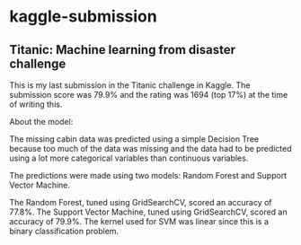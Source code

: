 # kaggle-submission
## Titanic: Machine learning from disaster challenge


This is my last submission in the Titanic challenge in Kaggle. The submission score was 79.9% and the rating was 1694 (top 17%) at the time of writing this.

About the model:

The missing cabin data was predicted using a simple Decision Tree because too much of the data was missing and the data had to be predicted using a lot more categorical variables than continuous variables.

The predictions were made using two models: Random Forest and Support Vector Machine.

The Random Forest, tuned using GridSearchCV, scored an accuracy of 77.8%.
The Support Vector Machine, tuned using GridSearchCV, scored an accuracy of 79.9%.
The kernel used for SVM was linear since this is a binary classification problem.
